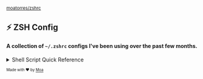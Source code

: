 <sub>[moatorres/zshrc](https://github.com/moatorres/zshrc)</sub>

## ⚡️ ZSH Config

#### A collection of `~/.zshrc` configs I've been using over the past few months.

<details><summary>Shell Script Quick Reference</summary>

<br />
This is a [quick reference guide](https://www.shellscript.sh/quickref.html) to the meaning of some of the less easily guessed commands and codes of shell scripts. By their nature, they are also quite difficult to find using search engines. These examples include process management, shell scripts arguments, and shell script test conditions.</sub>
<br />

| CHAR | DESCRIPTION | EXAMPLE |
|:---:|-|:-|
| `&` | Run the previous command in the background | `ls &` |
|`&&`| Logical AND	                                                                        |`if [ "$foo" -ge "0" ] && [ "$foo" -le "9"]`|
|`\|\|`| Logical OR	                                                                         |`if [ "$foo" -lt "0" ] \|\| [ "$foo" -gt "9" ]`|
|`^`| Start of line	                                                                      |`grep "^foo"`|
|`$`| End of line	                                                                        |`grep "foo$"`|
|`=`| String equality (cf. -eq)	                                                          |`if [ "$foo" = "bar" ]`|
|`!`|	Logical NOT	                                                                        |`if [ "$foo" != "bar" ]`|
|`$$`| PID of current shell	                                                               |`echo "my PID = $$"`|
|`$!`| PID of last background command	                                                     |`ls & echo "PID of ls = $!"`|
|`$?`| exit status of last command	                                                        |`ls ; echo "ls returned code $?"`|
|`$0`| Name of current command (as called)	                                                |`echo "I am $0"`|
|`$1`| Name of current command's first parameter	                                           |`echo "My first argument is $1"`|
|`$9`| Name of current command's ninth parameter	                                           |`echo "My ninth argument is $9"`|
|`$@`| All of current command's parameters (with whitespaces and quoting)	             |`echo "My arguments are $@"`|
|`$*`| All of current command's parameters (no whitespaces or quoting)	         |`echo "My arguments are $*"`|
|`-eq`| Numeric Equality	                                                                   |`if [ "$foo" -eq "9" ]`|
|`-ne`| Numeric Inquality	                                                                  |`if [ "$foo" -ne "9" ]`|
|`-lt`| Less Than	                                                                          |`if [ "$foo" -lt "9" ]`|
|`-le`| Less Than or Equal	                                                                 |`if [ "$foo" -le "9" ]`|
|`-gt`| Greater Than	                                                                       |`if [ "$foo" -gt "9" ]`|
|`-ge`| Greater Than or Equal	                                                              |`if [ "$foo" -ge "9" ]`|
|`-z`| String is zero length	                                                              |`if [ -z "$foo" ]`|
|`-n`| String is not zero length	                                                          |`if [ -n "$foo" ]`|
|`-nt`| Newer Than	                                                                         |`if [ "$file1" -nt "$file2" ]`|
|`-d`| Is a Directory	                                                                     |`if [ -d /bin ]`|
|`-f`| Is a File	                                                                          |`if [ -f /bin/ls ]`|
|`-r`| Is a readable file	                                                                 |`if [ -r /bin/ls ]`|
|`-w`| Is a writable file	                                                                 |`if [ -w /bin/ls ]`|
|`-x`| Is an executable file	                                                              |`if [ -x /bin/ls ]`|
|`()`| Function definition	                                                                |`function myfunc() { echo hello }`|

</details>

<sub><sup>Made with ❤️ by [Moa](https://github.com/moatorres)</sup></sub>
